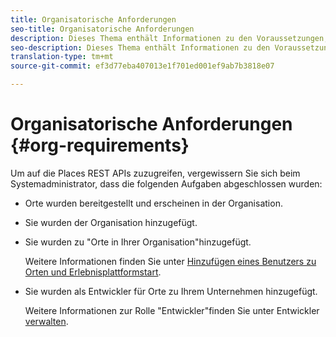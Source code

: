 ```yaml
---
title: Organisatorische Anforderungen
seo-title: Organisatorische Anforderungen
description: Dieses Thema enthält Informationen zu den Voraussetzungen, die erfüllt sein müssen, bevor Sie auf die Places REST APIs zugreifen können.
seo-description: Dieses Thema enthält Informationen zu den Voraussetzungen, die erfüllt sein müssen, bevor Sie auf die Places REST APIs zugreifen können.
translation-type: tm+mt
source-git-commit: ef3d77eba407013e1f701ed001ef9ab7b3818e07

---
```



# Organisatorische Anforderungen {#org-requirements}

Um auf die Places REST APIs zuzugreifen, vergewissern Sie sich beim Systemadministrator, dass die folgenden Aufgaben abgeschlossen wurden:

* Orte wurden bereitgestellt und erscheinen in der Organisation.
* Sie wurden der Organisation hinzugefügt.
* Sie wurden zu "Orte in Ihrer Organisation"hinzugefügt.

   Weitere Informationen finden Sie unter [Hinzufügen eines Benutzers zu Orten und Erlebnisplattformstart](/help/adding-a-user-to-places.md).

* Sie wurden als Entwickler für Orte zu Ihrem Unternehmen hinzugefügt.

   Weitere Informationen zur Rolle "Entwickler"finden Sie unter Entwickler [verwalten](https://helpx.adobe.com/enterprise/using/manage-developers.html).
